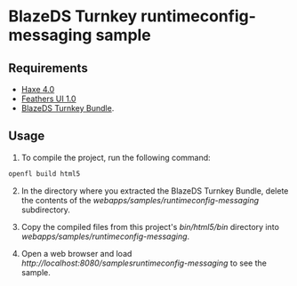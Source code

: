 # BlazeDS Turnkey runtimeconfig-messaging sample

## Requirements

- [Haxe 4.0](https://haxe.org/)
- [Feathers UI 1.0](https://feathersui.com/)
- [BlazeDS Turnkey Bundle](https://github.com/joshtynjala/blazeds-turnkey-archive).

## Usage

1. To compile the project, run the following command:

```sh
openfl build html5
```

2. In the directory where you extracted the BlazeDS Turnkey Bundle, delete the contents of the _webapps/samples/runtimeconfig-messaging_ subdirectory.

3. Copy the compiled files from this project's _bin/html5/bin_ directory into _webapps/samples/runtimeconfig-messaging_.

4. Open a web browser and load _http://localhost:8080/samplesruntimeconfig-messaging_ to see the sample.
